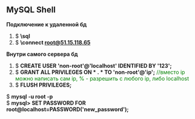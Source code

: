 <H2> MySQL Shell </H2>

**Подключение к удаленной бд**  

1. $ **\sql**  
2. $ **\connect root@51.15.118.65**  

**Внутри самого сервера бд**  

1. $ **CREATE USER 'non-root'@'localhost' IDENTIFIED BY '123';**  
2. $ **GRANT ALL PRIVILEGES ON * . * TO 'non-root'@'ip';**   <span style="color:green">		//вместо ip можно написать сам ip, % - разрешить с любого ip, либо localhost</span>
3. $ **FLUSH PRIVILEGES;**  

$ **mysql -u root -p**  
$ **mysql> SET PASSWORD FOR root@localhost=PASSWORD('new_password');**  